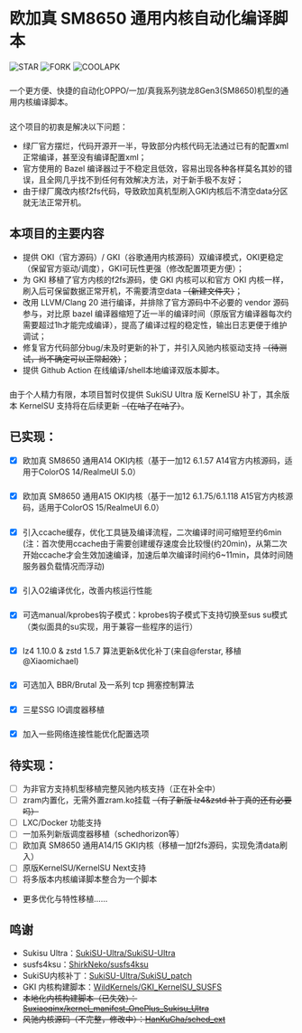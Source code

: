 # 欧加真 SM8650 通用内核自动化编译脚本
![STAR](https://img.shields.io/github/stars/cctv18/oppo_oplus_realme_sm8650?style=flat&logo=github)
![FORK](https://img.shields.io/github/forks/cctv18/oppo_oplus_realme_sm8650?style=flat&logo=greasyfork&color=%2394E61A)
![COOLAPK](https://img.shields.io/website?url=http%3A%2F%2Fwww.coolapk.com%2Fu%2F22650293&down_message=cctv18_2&logo=githubsponsors&logoColor=FF4500&label=%E9%85%B7%E5%AE%89&color=FF4500)
##### 
一个更方便、快捷的自动化OPPO/一加/真我系列骁龙8Gen3(SM8650)机型的通用内核编译脚本。
##### 
这个项目的初衷是解决以下问题：
- 绿厂官方摆烂，代码开源开一半，导致部分内核代码无法通过已有的配置xml正常编译，甚至没有编译配置xml；
- 官方使用的 Bazel 编译器过于不稳定且低效，容易出现各种各样莫名其妙的错误，且全网几乎找不到任何有效解决方法，对于新手极不友好；
- 由于绿厂魔改内核f2fs代码，导致欧加真机型刷入GKI内核后不清空data分区就无法正常开机。
## 本项目的主要内容
- 提供 OKI（官方源码）/ GKI（谷歌通用内核源码）双编译模式，OKI更稳定（保留官方驱动/调度），GKI可玩性更强（修改配置项更方便）；
- 为 GKI 移植了官方内核的f2fs源码，使 GKI 内核可以和官方 OKI 内核一样，刷入后可保留数据正常开机，不需要清空data ~~（新建文件夹）~~；
- 改用 LLVM/Clang 20 进行编译，并排除了官方源码中不必要的 vendor 源码参与，对比原 bazel 编译器缩短了近一半的编译时间（原版官方编译器每次约需要超过1h才能完成编译），提高了编译过程的稳定性，输出日志更便于维护调试；
- 修复官方代码部分bug/未及时更新的补丁，并引入风驰内核驱动支持 ~~（待测试，尚不确定可以正常起效）~~；
- 提供 Github Action 在线编译/shell本地编译双版本脚本。
##### 
由于个人精力有限，本项目暂时仅提供 SukiSU Ultra 版 KernelSU 补丁，其余版本 KernelSU 支持将在后续更新 ~~（在咕了在咕了）~~。
## 已实现：
- [x] 欧加真 SM8650 通用A14 OKI内核（基于一加12 6.1.57 A14官方内核源码，适用于ColorOS 14/RealmeUI 5.0）
##### 
- [x] 欧加真 SM8650 通用A15 OKI内核（基于一加12 6.1.75/6.1.118 A15官方内核源码，适用于ColorOS 15/RealmeUI 6.0）
##### 
- [x] 引入ccache缓存，优化工具链及编译流程，二次编译时间可缩短至约6min (注：首次使用ccache由于需要创建缓存速度会比较慢(约20min)，从第二次开始ccache才会生效加速编译，加速后单次编译时间约6~11min，具体时间随服务器负载情况而浮动)
##### 
- [x] 引入O2编译优化，改善内核运行性能
##### 
- [x] 可选manual/kprobes钩子模式：kprobes钩子模式下支持切换至sus su模式（类似面具的su实现，用于兼容一些程序的运行）
##### 
- [x] lz4 1.10.0 & zstd 1.5.7 算法更新&优化补丁(来自@ferstar, 移植@Xiaomichael)
##### 
- [x] 可选加入 BBR/Brutal 及一系列 tcp 拥塞控制算法
##### 
- [x] 三星SSG IO调度器移植
##### 
- [x] 加入一些网络连接性能优化配置选项
## 待实现：
- [ ] 为非官方支持机型移植完整风驰内核支持（正在补全中）
- [ ] zram内置化，无需外置zram.ko挂载 ~~（有了新版 lz4&zstd 补丁真的还有必要吗）~~
- [ ] LXC/Docker 功能支持
- [ ] 一加系列新版调度器移植（schedhorizon等）
- [ ] 欧加真 SM8650 通用A14/15 GKI内核（移植一加f2fs源码，实现免清data刷入）
- [ ] 原版KernelSU/KernelSU Next支持
- [ ] 将多版本内核编译脚本整合为一个脚本
- 更多优化与特性移植……
##### 
##### 
##### 
## 鸣谢
- Sukisu Ultra：[SukiSU-Ultra/SukiSU-Ultra](https://github.com/SukiSU-Ultra/SukiSU-Ultra)
- susfs4ksu：[ShirkNeko/susfs4ksu](https://github.com/ShirkNeko/susfs4ksu)
- SukiSU内核补丁：[SukiSU-Ultra/SukiSU_patch](https://github.com/SukiSU-Ultra/SukiSU_patch)
- GKI 内核构建脚本：[WildKernels/GKI_KernelSU_SUSFS](https://github.com/WildKernels/GKI_KernelSU_SUSFS)
- ~~本地化内核构建脚本（已失效）：[Suxiaoqinx/kernel_manifest_OnePlus_Sukisu_Ultra](https://github.com/Suxiaoqinx/kernel_manifest_OnePlus_Sukisu_Ultra)~~
- ~~风驰内核源码（不完整，修改中）：[HanKuCha/sched_ext](https://github.com/HanKuCha/sched_ext)~~
